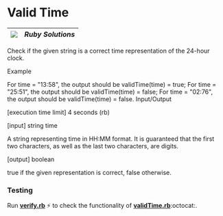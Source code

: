 # Valid Time
| ![](https://app.codesignal.com/user-icons/languages/rb.svg) | ***Ruby Solutions*** |
|---|---|

Check if the given string is a correct time representation of the 24-hour clock.

Example

For time = "13:58", the output should be
validTime(time) = true;
For time = "25:51", the output should be
validTime(time) = false;
For time = "02:76", the output should be
validTime(time) = false.
Input/Output

[execution time limit] 4 seconds (rb)

[input] string time

A string representing time in HH:MM format. It is guaranteed that the first two characters, as well as the last two characters, are digits.

[output] boolean

true if the given representation is correct, false otherwise.


### Testing

Run [**verify.rb**](./verify.rb) :zap: to check the functionality of [**validTime.rb**](./validTime.rb):octocat:.